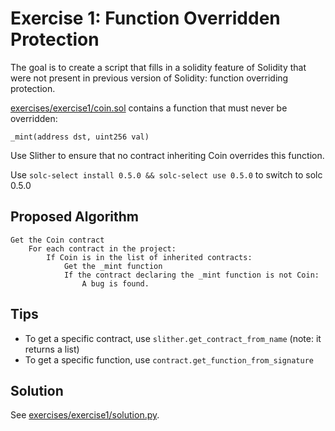 # Exercise 1: Function Overridden Protection

The goal is to create a script that fills in a solidity feature of Solidity that were not present in previous version of Solidity: function overriding protection.

[exercises/exercise1/coin.sol](exercises/exercise1/coin.sol) contains a function that must never be overridden:

```solidity
_mint(address dst, uint256 val)
```

Use Slither to ensure that no contract inheriting Coin overrides this function.

Use `solc-select install 0.5.0 && solc-select use 0.5.0` to switch to solc 0.5.0 

## Proposed Algorithm

```
Get the Coin contract
    For each contract in the project:
        If Coin is in the list of inherited contracts:
            Get the _mint function
            If the contract declaring the _mint function is not Coin:
                A bug is found.
```

## Tips

- To get a specific contract, use `slither.get_contract_from_name` (note: it returns a list)
- To get a specific function, use `contract.get_function_from_signature`

## Solution

See [exercises/exercise1/solution.py](exercises/exercise1/solution.py).
